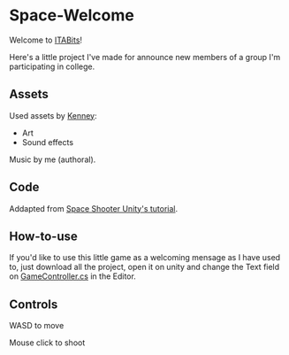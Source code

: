 # Space-Welcome
Welcome to [ITABits](http://www.itabits.com.br/)!

Here's a little project I've made for announce new members of a group I'm participating in college.

## Assets
Used assets by [Kenney](https://www.kenney.nl/):
- Art
- Sound effects

Music by me (authoral).

## Code
Addapted from [Space Shooter Unity's tutorial](https://unity3d.com/pt/learn/tutorials/s/space-shooter-tutorial).

## How-to-use
If you'd like to use this little game as a welcoming mensage as I have used to, just download all the project, open it on unity and change the Text field on [GameController.cs](https://github.com/chicomcastro/Space-Welcome/blob/master/Assets/GameController.cs) in the Editor.

## Controls
WASD to move

Mouse click to shoot
